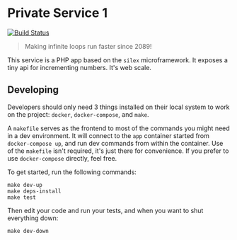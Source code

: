 # Private Service 1 #

[![Build Status](https://travis-ci.org/watworks/watworks-private-service-1.svg?branch=master)](https://travis-ci.org/watworks/watworks-private-service-1)

> Making infinite loops run faster since 2089!

This service is a PHP app based on the `silex` microframework.  It exposes a tiny api for incrementing numbers.  It's web scale.

## Developing ##

Developers should only need 3 things installed on their local system to work on the project: `docker`, `docker-compose`, and `make`.

A `makefile` serves as the frontend to most of the commands you might need in a dev environment.  It will connect to the `app` container started from `docker-compose up`, and run dev commands from within the container.  Use of the `makefile` isn't required, it's just there for convenience.  If you prefer to use `docker-compose` directly, feel free.

To get started, run the following commands:

    make dev-up
    make deps-install
    make test

Then edit your code and run your tests, and when you want to shut everything down:

    make dev-down